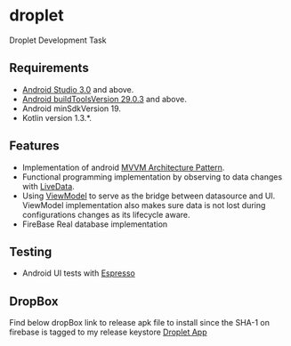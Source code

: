 # droplet
Droplet Development Task

## Requirements
*   [Android Studio 3.0](https://developer.android.com/studio) and above.
*   [Android buildToolsVersion 29.0.3](https://developer.android.com/studio/releases/build-tools) and above.
*   Android minSdkVersion 19.
*   Kotlin version 1.3.*.

## Features
*   Implementation of android [MVVM Architecture Pattern](https://developer.android.com/jetpack/guide).
*   Functional programming implementation by observing to data changes with [LiveData](https://codelabs.developers.google.com/codelabs/android-training-livedata-viewmodel/index.html#5).
*   Using [ViewModel](https://codelabs.developers.google.com/codelabs/android-training-livedata-viewmodel/index.html#8) to serve as the bridge between datasource and UI. ViewModel implementation also makes sure data is not lost during configurations changes as its lifecycle aware.
*   FireBase Real database implementation

## Testing
*   Android UI tests with [Espresso](https://developer.android.com/training/testing/espresso)


## DropBox
Find below dropBox link to release apk file to install since the SHA-1 on firebase is tagged to my release keystore
[Droplet App](https://www.dropbox.com/s/j7av6u3xdyp7llb/app-release.apk?dl=0)


